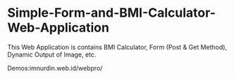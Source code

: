 # Simple-Form-and-BMI-Calculator-Web-Application
This Web Application is contains BMI Calculator, Form (Post &amp; Get Method), Dynamic Output of Image, etc.

Demos:imnurdin.web.id/webpro/

